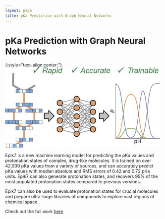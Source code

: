 ```yaml
---
layout: page 
title: pKa Prediction with Graph Neural Networks
---
```


# pKa Prediction with Graph Neural Networks

{:style="text-align:center;"}
![Epik7](/assets/2023_04_06/epik7.webp)

Epik7 is a new machine learning model for predicting the pKa values and protonation states of complex, drug-like molecules.
It is trained on over 42,000 pKa values from a variety of sources, and can accurately predict pKa values with median absolute and RMS errors of 0.42 and 0.72 pKa units.
Epik7 can also generate protonation states, and recovers 95% of the most populated protonation states compared to previous versions.

Epik7 can also be used to evaluate protonation states for crucial molecules and prepare ultra-large libraries of 
compounds to explore vast regions of chemical space.

Check out the full work [here](https://pubs.acs.org/doi/abs/10.1021/acs.jctc.3c00044)